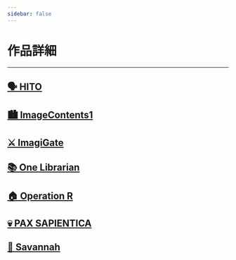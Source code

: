 ```yaml
---
sidebar: false
---
```


# 作品詳細
---

## [🗣️ HITO](HITO.html)

## [🏙️ ImageContents1](ImageContents1.html)

## [⚔️ ImagiGate](ImagiGate.html)

## [📚 One Librarian](OneLibrarian.html)

## [🏠 Operation R](OperationR.html)

## [💀 PAX SAPIENTICA](PAXS.html)

## [🦓 Savannah](Savannah.html)
